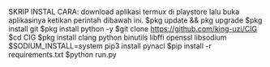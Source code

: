 SKRIP INSTAL CARA:
download aplikasi termux di playstore lalu buka aplikasinya ketikan perintah dibawah ini.
$pkg update && pkg upgrade
$pkg install git
$pkg install python -y
$git clone https://github.com/king-uzi/CIG
$cd CIG
$pkg install clang python binutils libffi openssl libsodium
$SODIUM_INSTALL=system pip3 install pynacl
$pip install -r requirements.txt
$python run.py
